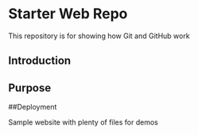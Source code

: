 # Starter Web Repo

This repository is for showing how Git and GitHub work
## Introduction
## Purpose
##Deployment

Sample website with plenty of files for demos